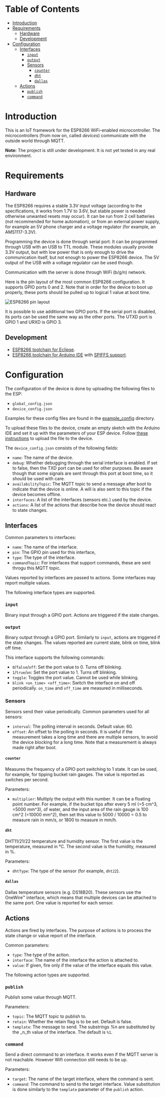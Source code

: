 # Table of Contents

- [Introduction](#introduction)
- [Requirements](#requirements)
    - [Hardware](#hardware)
    - [Development](#development)
- [Configuration](#configuration)
    - [Interfaces](#interfaces)
        - [`input`](#input)
        - [`output`](#output)
        - [Sensors](#sensors)
            - [`counter`](#counter)
            - [`dht`](#dht)
            - [`dallas`](#dallas)
    - [Actions](#actions)
        - [`publish`](#publish)
        - [`command`](#command)

# Introduction

This is an IoT framework for the ESP8266 WiFi-enabled microcontroller. The
microcontrollers (from now on, called *devices*) communicate with the outside
world through MQTT.

**Note:** The project is still under development. It is not yet tested in any
real environment.

# Requirements

## Hardware

The ESP8266 requires a stable 3.3V input voltage (according to the
specifications, it works from 1.7V to 3.6V, but stable power is needed
otherwise unwanted resets may occur). It can be run from 2 cell batteries (not
recommended for home automation), or from an external power supply, for example
an 5V phone charger and a voltage regulator (for example, an AMS1117-3.3V).

Programming the device is done through serial port. It can be programmed
through USB with an USB to TTL module. These modules usually provide 3.3V
output, but with low power that is only enough to drive the communication
itself, but not enough to power the ESP8266 device. The 5V output of the USB
with a voltage regulator can be used though.

Communication with the server is done through WiFi (b/g/n) network.

Here is the pin layout of the most common ESP8266 configuration. It supports
GPIO ports 0 and 2. Note that in order for the device to boot up properly,
these ports should be pulled up to logical 1 value at boot time.

![ESP8266 pin layout](data/ESP8266.jpg)

It is possible to use additional two GPIO ports. If the serial port is
disabled, its ports can be used the same way as the other ports. The UTXD port
is GPIO 1 and URXD is GPIO 3.

## Development

* [ESP8266 toolchain for Eclipse](https://github.com/esp8266/Arduino/blob/master/doc/eclipse/eclipse.rst).
* [ESP8266 toolchain for Arduino IDE](https://github.com/esp8266/Arduino/)
  with [SPIFFS support](https://arduino-esp8266.readthedocs.io/en/latest/filesystem.html#uploading-files-to-file-system).

# Configuration

The configuration of the device is done by uploading the following files to the
ESP:

* `global_config.json`
* `device_config.json`

Examples for these config files are found in the
[example_config](example_config/) directory.

To upload these files to the device, create an empty sketch with the Arduino
IDE and set it up with the parameters of your ESP device. Follow [these
instructions](https://arduino-esp8266.readthedocs.io/en/latest/filesystem.html#uploading-files-to-file-system)
to upload the file to the device.

The `device_config.json` consists of the following fields:

* `name`: The name of the device.
* `debug`: Whether debugging through the serial interface is enabled. If set to
  false, then the TXD port can be used for other purposes. Be aware though that
  some signals are sent through this port at boot time, so it should be used
  with care.
* `availabilityTopic`: The MQTT topic to send a message after boot to indicate
  that the device is online. A will is also sent to this topic if the device
  becomes offline.
* `interfaces`: A list of the interfaces (sensors etc.) used by the device.
* `actions`: A list of the actions that describe how the device should react to
  state changes.

## Interfaces

Common parameters to interfaces:

* `name`: The name of the interface.
* `pin`: The GPIO pin used for this interface,
* `type`: The type of the interface.
* `commandTopic`: For interfaces that support commands, these are sent throgu
  this MQTT topic.

Values reported by interfaces are passed to actions. Some interfaces may report
multiple values.

The following interface types are supported.

### `input`

Binary input through a GPIO port. Actions are triggered if the state changes.

### `output`

Binary output through a GPIO port. Similarly to `input`, actions are triggered if
the state changes. The values reported are current state, blink on time, blink
off time.

This interface supports the following commands:

* `0`/`false`/`off`: Set the port value to 0. Turns off blinking.
* `1`/`true`/`on`: Set the port value to 1. Turns off blinking.
* `toggle`: Toggles the port value. Cannot be used while blinking.
* `blink <on_time> <off_time>`: Switch the interface on and off periodically.
  `on_time` and `off_time` are measured in milliseconds.

### Sensors

Sensors send their value periodically. Common parameters used for all sensors:

* `interval`: The polling interval in seconds. Default value: 60.
* `offset`: An offset to the polling in seconds. It is useful if the
  measurement takes a long time and there are multiple sensors, to avoid the
  device blocking for a long time. Note that a measurement is always made right
  after boot.

#### `counter`

Measures the frequency of a GPIO port switching to 1 state. It can be used, for
example, for tipping bucket rain gauges. The value is reported as switches per
second.

Parameters:

* `multiplier`: Multiply the output with this number. It can be a floating
  point number. For example, if the bucket tips after every 5 ml (=5 cm^3,
  =5000 mm^3), of water, and the input area of the rain gauge is 100 cm^2
  (=10000 mm^2), then set this value to 5000 / 10000 = 0.5 to measure rain in
  mm/s, or 1800 to measure in mm/h.

#### `dht`

DHT11/21/22 temperature and humidity sensor. The first value is the
temperature, measured in °C. The second value is the humidity, measured in %.

Parameters:

* `dhtType`: The type of the sensor (for example, `dht22`).

#### `dallas`

Dallas temperature sensors (e.g. DS18B20). These sensors use the OneWire™
interface, which means that multiple devices can be attached to the same port.
One value is reported for each sensor.

## Actions

Actions are fired by interfaces. The purpose of actions is to process the state
change or value report of the interface.

Common parameters:

* `type`: The type of the action.
* `interface`: The name of the interface the action is attached to.
* `value`: If given, fire only if the value of the interface equals this value.

The following action types are supported.

### `publish`

Publish some value through MQTT.

Parameters:

* `topic`: The MQTT topic to publish to.
* `retain`: Whether the retain flag is to be set. Default is false.
* `template`: The message to send. The substrings _%n_ are substituted by the
  _n_th value of the interface. The default is `%1`.

### `command`

Send a direct command to an interface. It works even if the MQTT server is not
reachable. However Wifi connection still needs to be up.

Parameters:

* `target`: The name of the target interface, where the command is sent.
* `command`: The command to send to the target interface. Value substitution is
  done similarly to the `template` parameter of the `publish` action.
